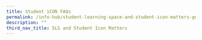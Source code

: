 ```yaml
---
title: Student iCON FAQs
permalink: /info-hub/student-learning-space-and-student-icon-matters-general/student-icon-faqs
description: ""
third_nav_title: SLS and Student Icon Matters
---
```


